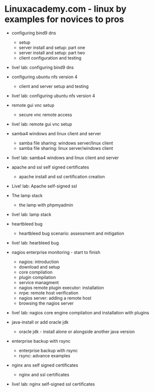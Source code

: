 # Linuxacademy.com - linux by examples for novices to pros

* configuring bind9 dns
  * setup
  * server install and setup: part one
  * server install and setup: part two
  * client configuration and testing
  
* live! lab: configuring bind9 dns

* configuring ubuntu nfs version 4
  * client and server setup and testing
  
* live! lab: configuring ubuntu nfs version 4

* remote gui vnc setup
  * secure vnc remote access
  
* live! lab: remote gui vnc setup

* samba4 windows and linux client and server
  * samba file sharing: windows server/linux client
  * samba file sharing: linux server/windows client
  
* live! lab: samba4 windows and linux client and server

* apache and ssl self signed certificates
  * apache install and ssl certification creation
  
* Live! lab: Apache self-signed ssl

* The lamp stack
  * the lamp with phpmyadmin
  
* live! lab: lamp stack

* heartbleed bug
  * heartbleed bug scenario: assessment and mitigation
  
* live! lab: hearbleed bug

* nagios enterprise monitoring - start to finish
  * nagios: introduction
  * download and setup
  * core compilation
  * plugin compilation
  * service managment
  * nagios remote plugin executor: installation
  * nrpe: remote host verification
  * nagios server: adding a remote host
  * browsing the nagios server
  
* live! lab: nagios core engine compilation and installation with plugins

* java-install or add oracle jdk
  * oracle jdk - install alone or alongside another java version
  
* enterprise backup with rsync
  * enterprise backup with rsync
  * rsync: advance examples
  
* nginx ans self signed certificates
  * nginx and ssl certificates
  
* live! lab: nginx self-signed ssl certificates
